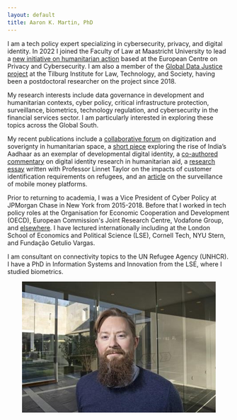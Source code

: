 ```yaml
---
layout: default
title: Aaron K. Martin, PhD
---
```

I am a tech policy expert specializing in cybersecurity, privacy, and digital identity. In 2022 I joined the Faculty of Law at Maastricht University to lead a [new initiative on humanitarian action](https://www.maastrichtuniversity.nl/ecpc/humanitarian-action-programme) based at the European Centre on Privacy and Cybersecurity. I am also a member of the [Global Data Justice project](https://globaldatajustice.org) at the Tilburg Institute for Law, Technology, and Society, having been a postdoctoral researcher on the project since 2018.

My research interests include data governance in development and humanitarian contexts, cyber policy, critical infrastructure protection, surveillance, biometrics, technology regulation, and cybersecurity in the financial services sector. I am particularly interested in exploring these topics across the Global South.

My recent publications include a [collaborative forum](https://doi.org/10.1080/14650045.2022.2047468) on digitization and soverignty in humanitarian space, a [short piece](https://doi.org/10.24908/ss.v19i1.14547) exploring the rise of India’s Aadhaar as an exemplar of developmental digital identity, a [co-authored commentary](https://doi.org/10.1177/20539517211006744) on digital identity research in humanitarian aid, a [research essay](https://doi.org/10.1080/02681102.2020.1811943) written with Professor Linnet Taylor on the impacts of customer identification requirements on refugees, and an [article](https://doi.org/10.24908/ss.v17i1/2.12924) on the surveillance of mobile money platforms.

Prior to returning to academia, I was a Vice President of Cyber Policy at JPMorgan Chase in New York from 2015-2018. Before that I worked in tech policy roles at the Organisation for Economic Cooperation and Development (OECD), European Commission's Joint Research Centre, Vodafone Group, and [elsewhere](http://sixfouronea.net/professional-history/). I have lectured internationally including at the London School of Economics and Political Science (LSE), Cornell Tech, NYU Stern, and Fundação Getulio Vargas.

I am consultant on connectivity topics to the UN Refugee Agency (UNHCR). I have a PhD in Information Systems and Innovation from the LSE, where I studied biometrics.

<p align="center">
  <img src="images/aaron_martin.jpg">
</p>
